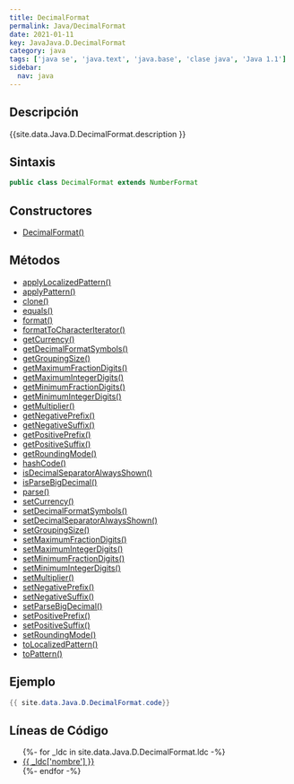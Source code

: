 ```yaml
---
title: DecimalFormat
permalink: Java/DecimalFormat
date: 2021-01-11
key: JavaJava.D.DecimalFormat
category: java
tags: ['java se', 'java.text', 'java.base', 'clase java', 'Java 1.1']
sidebar: 
  nav: java
---
```


## Descripción
{{site.data.Java.D.DecimalFormat.description }}

## Sintaxis
~~~java
public class DecimalFormat extends NumberFormat
~~~

## Constructores
* [DecimalFormat()](/Java/DecimalFormat/DecimalFormat/)

## Métodos
* [applyLocalizedPattern()](/Java/DecimalFormat/applyLocalizedPattern)
* [applyPattern()](/Java/DecimalFormat/applyPattern)
* [clone()](/Java/DecimalFormat/clone)
* [equals()](/Java/DecimalFormat/equals)
* [format()](/Java/DecimalFormat/format)
* [formatToCharacterIterator()](/Java/DecimalFormat/formatToCharacterIterator)
* [getCurrency()](/Java/DecimalFormat/getCurrency)
* [getDecimalFormatSymbols()](/Java/DecimalFormat/getDecimalFormatSymbols)
* [getGroupingSize()](/Java/DecimalFormat/getGroupingSize)
* [getMaximumFractionDigits()](/Java/DecimalFormat/getMaximumFractionDigits)
* [getMaximumIntegerDigits()](/Java/DecimalFormat/getMaximumIntegerDigits)
* [getMinimumFractionDigits()](/Java/DecimalFormat/getMinimumFractionDigits)
* [getMinimumIntegerDigits()](/Java/DecimalFormat/getMinimumIntegerDigits)
* [getMultiplier()](/Java/DecimalFormat/getMultiplier)
* [getNegativePrefix()](/Java/DecimalFormat/getNegativePrefix)
* [getNegativeSuffix()](/Java/DecimalFormat/getNegativeSuffix)
* [getPositivePrefix()](/Java/DecimalFormat/getPositivePrefix)
* [getPositiveSuffix()](/Java/DecimalFormat/getPositiveSuffix)
* [getRoundingMode()](/Java/DecimalFormat/getRoundingMode)
* [hashCode()](/Java/DecimalFormat/hashCode)
* [isDecimalSeparatorAlwaysShown()](/Java/DecimalFormat/isDecimalSeparatorAlwaysShown)
* [isParseBigDecimal()](/Java/DecimalFormat/isParseBigDecimal)
* [parse()](/Java/DecimalFormat/parse)
* [setCurrency()](/Java/DecimalFormat/setCurrency)
* [setDecimalFormatSymbols()](/Java/DecimalFormat/setDecimalFormatSymbols)
* [setDecimalSeparatorAlwaysShown()](/Java/DecimalFormat/setDecimalSeparatorAlwaysShown)
* [setGroupingSize()](/Java/DecimalFormat/setGroupingSize)
* [setMaximumFractionDigits()](/Java/DecimalFormat/setMaximumFractionDigits)
* [setMaximumIntegerDigits()](/Java/DecimalFormat/setMaximumIntegerDigits)
* [setMinimumFractionDigits()](/Java/DecimalFormat/setMinimumFractionDigits)
* [setMinimumIntegerDigits()](/Java/DecimalFormat/setMinimumIntegerDigits)
* [setMultiplier()](/Java/DecimalFormat/setMultiplier)
* [setNegativePrefix()](/Java/DecimalFormat/setNegativePrefix)
* [setNegativeSuffix()](/Java/DecimalFormat/setNegativeSuffix)
* [setParseBigDecimal()](/Java/DecimalFormat/setParseBigDecimal)
* [setPositivePrefix()](/Java/DecimalFormat/setPositivePrefix)
* [setPositiveSuffix()](/Java/DecimalFormat/setPositiveSuffix)
* [setRoundingMode()](/Java/DecimalFormat/setRoundingMode)
* [toLocalizedPattern()](/Java/DecimalFormat/toLocalizedPattern)
* [toPattern()](/Java/DecimalFormat/toPattern)

## Ejemplo
~~~java
{{ site.data.Java.D.DecimalFormat.code}}
~~~

## Líneas de Código
<ul>
{%- for _ldc in site.data.Java.D.DecimalFormat.ldc -%}
   <li>
       <a href="{{_ldc['url'] }}">{{ _ldc['nombre'] }}</a>
   </li>
{%- endfor -%}
</ul>
